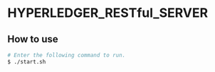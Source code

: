 # HYPERLEDGER_RESTful_SERVER

## How to use

```sh
# Enter the following command to run.
$ ./start.sh
